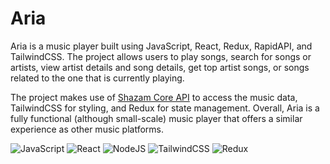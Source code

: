 # Aria

Aria is a music player built using JavaScript, React, Redux, RapidAPI, and TailwindCSS. The project allows users to play songs, search for songs or artists, view artist details and song details, get top artist songs, or songs related to the one that is currently playing.

The project makes use of [Shazam Core API](https://rapidapi.com/tipsters/api/shazam-core) to access the music data, TailwindCSS for styling, and Redux for state management. Overall, Aria is a fully functional (although small-scale) music player that offers a similar experience as other music platforms.

![JavaScript](https://img.shields.io/badge/javascript-%23323330.svg?style=for-the-badge&logo=javascript&logoColor=%23F7DF1E)
![React](https://img.shields.io/badge/react-%2320232a.svg?style=for-the-badge&logo=react&logoColor=%2361DAFB)
![NodeJS](https://img.shields.io/badge/node.js-6DA55F?style=for-the-badge&logo=node.js&logoColor=white)
![TailwindCSS](https://img.shields.io/badge/tailwindcss-%2338B2AC.svg?style=for-the-badge&logo=tailwind-css&logoColor=white)
![Redux](https://img.shields.io/badge/Redux-593D88?style=for-the-badge&logo=redux&logoColor=white)
